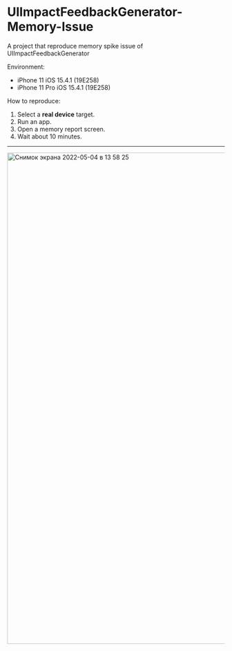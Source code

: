 # UIImpactFeedbackGenerator-Memory-Issue
A project that reproduce memory spike issue of UIImpactFeedbackGenerator

Environment:
* iPhone 11 iOS 15.4.1 (19E258)
* iPhone 11 Pro iOS 15.4.1 (19E258)

How to reproduce:
1. Select a **real device** target.
2. Run an app.
3. Open a memory report screen.
4. Wait about 10 minutes.

----

<img width="1135" alt="Снимок экрана 2022-05-04 в 13 58 25" src="https://user-images.githubusercontent.com/1737061/166652836-15594721-e889-42d6-beb7-e90d8b2f5888.png">
